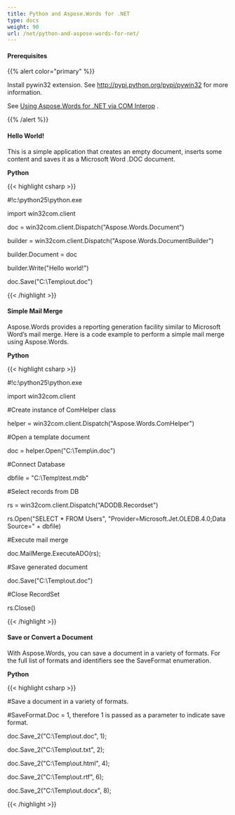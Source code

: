 ```yaml
---
title: Python and Aspose.Words for .NET
type: docs
weight: 90
url: /net/python-and-aspose-words-for-net/
---
```


#### **Prerequisites**
{{% alert color="primary" %}} 

Install pywin32 extension. See <http://pypi.python.org/pypi/pywin32> for more information.

See [Using Aspose.Words for .NET via COM Interop](/words/net/use-aspose-words-for-net-via-com-interop/) . 

{{% /alert %}} 
#### **Hello World!**
This is a simple application that creates an empty document, inserts some content and saves it as a Microsoft Word .DOC document.

**Python**

{{< highlight csharp >}}

 #!c:\python25\python.exe

import win32com.client

doc = win32com.client.Dispatch("Aspose.Words.Document")

builder = win32com.client.Dispatch("Aspose.Words.DocumentBuilder")

builder.Document = doc

builder.Write("Hello world!")

doc.Save("C:\\Temp\\out.doc")



{{< /highlight >}}
#### **Simple Mail Merge**
Aspose.Words provides a reporting generation facility similar to Microsoft Word’s mail merge. Here is a code example to perform a simple mail merge using Aspose.Words.

**Python**

{{< highlight csharp >}}

 #!c:\python25\python.exe

import win32com.client

#Create instance of ComHelper class

helper = win32com.client.Dispatch("Aspose.Words.ComHelper")

#Open a template document

doc = helper.Open("C:\\Temp\\in.doc")

#Connect Database

dbfile = "C:\\Temp\\test.mdb"

#Select records from DB

rs = win32com.client.Dispatch("ADODB.Recordset")

rs.Open("SELECT * FROM Users", "Provider=Microsoft.Jet.OLEDB.4.0;Data Source=" + dbfile)

#Execute mail merge

doc.MailMerge.ExecuteADO(rs);

#Save generated document

doc.Save("C:\\Temp\\out.doc")

#Close RecordSet

rs.Close()



{{< /highlight >}}
#### **Save or Convert a Document**
With Aspose.Words, you can save a document in a variety of formats. For the full list of formats and identifiers see the SaveFormat enumeration.

**Python**

{{< highlight csharp >}}

 #Save a document in a variety of formats.

#SaveFormat.Doc = 1, therefore 1 is passed as a parameter to indicate save format.

doc.Save_2("C:\\Temp\\out.doc", 1);

doc.Save_2("C:\\Temp\\out.txt", 2);

doc.Save_2("C:\\Temp\\out.html", 4);

doc.Save_2("C:\\Temp\\out.rtf", 6);

doc.Save_2("C:\\Temp\\out.docx", 8);



{{< /highlight >}}
